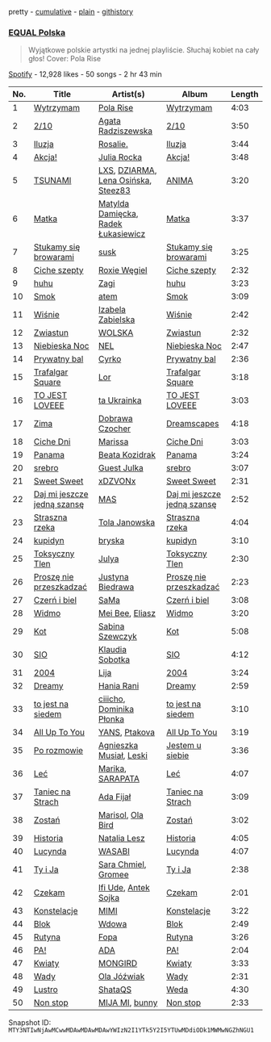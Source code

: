 pretty - [cumulative](/playlists/cumulative/37i9dQZF1DWWsiJMaq2jt5.md) - [plain](/playlists/plain/37i9dQZF1DWWsiJMaq2jt5) - [githistory](https://github.githistory.xyz/mackorone/spotify-playlist-archive/blob/main/playlists/plain/37i9dQZF1DWWsiJMaq2jt5)

### [EQUAL Polska](https://open.spotify.com/playlist/37i9dQZF1DWWsiJMaq2jt5)

> Wyjątkowe polskie artystki na jednej playliście\. Słuchaj kobiet na cały głos! Cover: Pola Rise

[Spotify](https://open.spotify.com/user/spotify) - 12,928 likes - 50 songs - 2 hr 43 min

| No. | Title | Artist(s) | Album | Length |
|---|---|---|---|---|
| 1 | [Wytrzymam](https://open.spotify.com/track/1cbgaTsV1q6qZ3sfhIVHxh) | [Pola Rise](https://open.spotify.com/artist/3MTuYlKV6qbJXPLh7kmf4B) | [Wytrzymam](https://open.spotify.com/album/2NKBpcoWvoqam8c3JlBUYf) | 4:03 |
| 2 | [2/10](https://open.spotify.com/track/5GyjN34ERWoiTbNDEje48C) | [Agata Radziszewska](https://open.spotify.com/artist/4mUA3fiuOqVdoejnwftkkA) | [2/10](https://open.spotify.com/album/1WHuYkVgYBm2yh5EbYzyq6) | 3:50 |
| 3 | [Iluzja](https://open.spotify.com/track/1Qjr2Ji7PuXzHBcO0yizp5) | [Rosalie.](https://open.spotify.com/artist/65RQbLHJIWPfWwxYJ5a5BZ) | [Iluzja](https://open.spotify.com/album/4Z2ZEPwhjwSA5dmHacUqv2) | 3:44 |
| 4 | [Akcja!](https://open.spotify.com/track/4FgOMN7ycLrrUI1pcq74o5) | [Julia Rocka](https://open.spotify.com/artist/3KK1cO0sCWl01U14rS7wwN) | [Akcja!](https://open.spotify.com/album/6gEZmRwFFW7BKBH2CuwYLC) | 3:48 |
| 5 | [TSUNAMI](https://open.spotify.com/track/1XoTLw5trpVPKceGpwZGKD) | [LXS](https://open.spotify.com/artist/39ntQHPPpohXYJgfVR1hnb), [DZIARMA](https://open.spotify.com/artist/6LwJ1zgqEFyIwXzDD44Qsn), [Lena Osińska](https://open.spotify.com/artist/09RpYorkkdJXHtsFSHHWR0), [Steez83](https://open.spotify.com/artist/4g7qv7lHOtGfUio9BMBE1u) | [ANIMA](https://open.spotify.com/album/6X1bKZKpv7IV9RbY9GVBzG) | 3:20 |
| 6 | [Matka](https://open.spotify.com/track/2EGG7pwYinIj6hSAwAwGkN) | [Matylda Damięcka](https://open.spotify.com/artist/6oJbbHi7Jqa8LQYzhE4wmi), [Radek Łukasiewicz](https://open.spotify.com/artist/1dDVE9rqZARiwmJpnuVECt) | [Matka](https://open.spotify.com/album/1ARarN6xLAkiY3Dkk5An8Q) | 3:37 |
| 7 | [Stukamy się browarami](https://open.spotify.com/track/4BxOstnrSY1OmAguUtpljj) | [susk](https://open.spotify.com/artist/0b2xjUWoDTDaDbr4fNqGtc) | [Stukamy się browarami](https://open.spotify.com/album/2VLLvagKSj1zD2Bok6F32w) | 3:25 |
| 8 | [Ciche szepty](https://open.spotify.com/track/78YX9wyB7kXsgBuvPjnp6P) | [Roxie Węgiel](https://open.spotify.com/artist/6Lf4vAUaFUR2jAsybC7cGV) | [Ciche szepty](https://open.spotify.com/album/4gjTgaRtOrUCws8g7NjRRo) | 2:32 |
| 9 | [huhu](https://open.spotify.com/track/2aRqN6v7RPJua9dD1AtTZW) | [Zagi](https://open.spotify.com/artist/2fLOBc2u4ihUBpfqumia4k) | [huhu](https://open.spotify.com/album/5q0rBezqAutM8kWoeZWPNC) | 3:23 |
| 10 | [Smok](https://open.spotify.com/track/36kHJt3Wvm1gMdbhstU5zD) | [atem](https://open.spotify.com/artist/2WdpNeH1gL5a2udTuOAwZk) | [Smok](https://open.spotify.com/album/4PxcGuMuHVrFsKhkC8epBI) | 3:09 |
| 11 | [Wiśnie](https://open.spotify.com/track/0frZIsYPQzYsbPZ2owz3yp) | [Izabela Zabielska](https://open.spotify.com/artist/04HwAPYr2hTMLjDVrpewQZ) | [Wiśnie](https://open.spotify.com/album/36r8s1qS0kWuyJ75mTCPhG) | 2:42 |
| 12 | [Zwiastun](https://open.spotify.com/track/7s0yBOhhH1JklcrkxE7dX9) | [WOLSKA](https://open.spotify.com/artist/6W535X9Sk4zYwdMeXQ8LwM) | [Zwiastun](https://open.spotify.com/album/4A9eX6wytzLwFFs6PHnqsb) | 2:32 |
| 13 | [Niebieska Noc](https://open.spotify.com/track/5urPVqVx8tb3mUY8m9MLAo) | [NEL](https://open.spotify.com/artist/3gC2pjwYVTQdMuHUucgODF) | [Niebieska Noc](https://open.spotify.com/album/1DyTAOv7dXCE2WuawmUzVh) | 2:47 |
| 14 | [Prywatny bal](https://open.spotify.com/track/2VYT8yaxvwXyRvAWZqM7Ws) | [Cyrko](https://open.spotify.com/artist/5CbbOjtGnLPHyQj6ml7WLL) | [Prywatny bal](https://open.spotify.com/album/2ADRJFVJslXpQQ6tjbq3UJ) | 2:36 |
| 15 | [Trafalgar Square](https://open.spotify.com/track/0G7sgwebRLCuOblxku3TyG) | [Lor](https://open.spotify.com/artist/0TwM0vzeyhAMTegVdIq8rx) | [Trafalgar Square](https://open.spotify.com/album/0emuZcahsEM2AVDueZ3Gdl) | 3:18 |
| 16 | [TO JEST LOVEEE](https://open.spotify.com/track/44zqk0oN098y0hUTfwlyoR) | [ta Ukrainka](https://open.spotify.com/artist/5kH7ZateqBrrUv6u6snhnp) | [TO JEST LOVEEE](https://open.spotify.com/album/5IwKdshK24jeKOHzqbDueg) | 3:03 |
| 17 | [Zima](https://open.spotify.com/track/642zqDakl1ffk9M3vjYzWe) | [Dobrawa Czocher](https://open.spotify.com/artist/7A5EBB4tls8HDFroU2Cm5p) | [Dreamscapes](https://open.spotify.com/album/5s3d1Fzwn0DTupeNktBJOF) | 4:18 |
| 18 | [Ciche Dni](https://open.spotify.com/track/3tRwIV2mOrh67QVVpZ26vW) | [Marissa](https://open.spotify.com/artist/7lRC2ICJeiCyz2wSU6BVkH) | [Ciche Dni](https://open.spotify.com/album/46niKxhrL48xktldiaVjzK) | 3:03 |
| 19 | [Panama](https://open.spotify.com/track/6Yl5whej8wENzF1JV4ByLp) | [Beata Kozidrak](https://open.spotify.com/artist/0GF5CJ7nKXsMTiWHK4ZQJN) | [Panama](https://open.spotify.com/album/6CMIMyui4djDdGt13QCVUa) | 3:24 |
| 20 | [srebro](https://open.spotify.com/track/7FrXOj7vBUxp0YeKIbpE64) | [Guest Julka](https://open.spotify.com/artist/7nmNPZucUmo9x6Mh5llOoZ) | [srebro](https://open.spotify.com/album/2NUT7pzqONdts5Rb5fL6ru) | 3:07 |
| 21 | [Sweet Sweet](https://open.spotify.com/track/6GMKSAc1546d4mMen2UHd3) | [xDZVONx](https://open.spotify.com/artist/0EVHp9A1Qu3JIkeiOaHRW0) | [Sweet Sweet](https://open.spotify.com/album/17kfWL3qV8fIZWmAQexElT) | 2:31 |
| 22 | [Daj mi jeszcze jedną szansę](https://open.spotify.com/track/3VHXHfcl9ovXKzfycuZr1k) | [MAS](https://open.spotify.com/artist/7nMyiwlK2JwXR9FXBrOiuH) | [Daj mi jeszcze jedną szansę](https://open.spotify.com/album/7gWLqkWIShjmmRj4VsT1ro) | 2:52 |
| 23 | [Straszna rzeka](https://open.spotify.com/track/47vWCQVuFW7jJhDBrdkRAj) | [Tola Janowska](https://open.spotify.com/artist/6gMYeSQfyPW9z5aZVQhdue) | [Straszna rzeka](https://open.spotify.com/album/766mfpNiiHBYjdeLf0WTZQ) | 4:04 |
| 24 | [kupidyn](https://open.spotify.com/track/7JEDEJ25oJPbJmABXzaTaJ) | [bryska](https://open.spotify.com/artist/5I8Y0U8doFLVCsSY88v4Vh) | [kupidyn](https://open.spotify.com/album/02ljwr87vPGedYrAcpEy5O) | 3:10 |
| 25 | [Toksyczny Tlen](https://open.spotify.com/track/1rfGLLrPlcG4LEolSrt65K) | [Julya](https://open.spotify.com/artist/3HLw79MyKKNt74t4hn3XgT) | [Toksyczny Tlen](https://open.spotify.com/album/5TlLxs6Y8qEEvjJ5SFVhkL) | 2:30 |
| 26 | [Proszę nie przeszkadzać](https://open.spotify.com/track/0RJzWKKXC7aqUa8lDbfCNC) | [Justyna Biedrawa](https://open.spotify.com/artist/2jonFoAFilDQI0GmJJu3qE) | [Proszę nie przeszkadzać](https://open.spotify.com/album/4tYXkvSawGIj0LsqjbHK28) | 2:23 |
| 27 | [Czerń i biel](https://open.spotify.com/track/0r4rLVHcgSjnxWMNKLpyZP) | [SaMa](https://open.spotify.com/artist/4xEYSiX0oZb4EkmDnu60Tt) | [Czerń i biel](https://open.spotify.com/album/1OsGI9lz0WpH8NGcgNk8IX) | 3:08 |
| 28 | [Widmo](https://open.spotify.com/track/0lCc8YWXUU5oOUmohNWdWp) | [Mei Bee](https://open.spotify.com/artist/6MYxeBePETj6Ojx2O5BQhY), [Eliasz](https://open.spotify.com/artist/0bNmFy67aoMIMMcMMCJNo8) | [Widmo](https://open.spotify.com/album/0IaNssUh3gSspk485gXpEO) | 3:20 |
| 29 | [Kot](https://open.spotify.com/track/3ScoINc19mmcsRag6I9N6K) | [Sabina Szewczyk](https://open.spotify.com/artist/1Ofkj69uBttIicwL9skzh6) | [Kot](https://open.spotify.com/album/0xvjyuNAeuIvulXyVSDYRd) | 5:08 |
| 30 | [SIO](https://open.spotify.com/track/5VYkzBvyOK78OHe4pwGCia) | [Klaudia Sobotka](https://open.spotify.com/artist/4izxlflj4RQhhmWAGhyGFJ) | [SIO](https://open.spotify.com/album/0FGFJkwtMNGR3Ns5MsCup7) | 4:12 |
| 31 | [2004](https://open.spotify.com/track/3I7QOxtiWiduQUkGOBeUKI) | [Lija](https://open.spotify.com/artist/46Ke0Gji5QAaMGvsTgBEj5) | [2004](https://open.spotify.com/album/6jTUVhweAogfrJYrEYTab2) | 3:24 |
| 32 | [Dreamy](https://open.spotify.com/track/4tqAHq4q1M9m9AOhaWqNKn) | [Hania Rani](https://open.spotify.com/artist/14YzutUdMwS9yTnI0IFBaD) | [Dreamy](https://open.spotify.com/album/0H4NNpH58lgHaM7k8oDQze) | 2:59 |
| 33 | [to jest na siedem](https://open.spotify.com/track/3CypRYP4zMNw0zc2tekeH5) | [ciiicho](https://open.spotify.com/artist/0rQ5OCXcg33fZtgN6hv76Z), [Dominika Płonka](https://open.spotify.com/artist/7CyMpvAC2CTnxaZVFh9aO8) | [to jest na siedem](https://open.spotify.com/album/1MIyezUufoXOWY5AFjMCWF) | 3:10 |
| 34 | [All Up To You](https://open.spotify.com/track/1EXrEpWQgWZ9j588qLtdLN) | [YANS](https://open.spotify.com/artist/3AvJo0giaMteQ4nwSQDGRM), [Ptakova](https://open.spotify.com/artist/6qHcB06FV47cRkAt5QbVwk) | [All Up To You](https://open.spotify.com/album/2jHvzyDtx3zyziU2nM7g46) | 3:19 |
| 35 | [Po rozmowie](https://open.spotify.com/track/35lDFhwE4wXcIESHIjQ8ei) | [Agnieszka Musiał](https://open.spotify.com/artist/4uOBCZk1MpMzmpOnAtN8qc), [Leski](https://open.spotify.com/artist/5mo8dMBdWypyKgz3SQ0EEu) | [Jestem u siebie](https://open.spotify.com/album/12FJ6h8TAhNaAafpB5l2aW) | 3:36 |
| 36 | [Leć](https://open.spotify.com/track/6xe353Itb594mhrt9mr8LX) | [Marika](https://open.spotify.com/artist/35vsCsMdgbOroCgADBadfR), [SARAPATA](https://open.spotify.com/artist/741NSWjklXU4lbII8PyWP8) | [Leć](https://open.spotify.com/album/72jZp0o9orMShAbnP0M3Q6) | 4:07 |
| 37 | [Taniec na Strach](https://open.spotify.com/track/003I6BfuzTaPfenPqy818s) | [Ada Fijał](https://open.spotify.com/artist/1z0HV5O0Xhe0shXzcmS1xr) | [Taniec na Strach](https://open.spotify.com/album/5uSW0DYB64tGuxuG0QNCDO) | 3:09 |
| 38 | [Zostań](https://open.spotify.com/track/4bddoB0gTxMAYjyR3pfZzn) | [Marisol](https://open.spotify.com/artist/5oBe3ZLAxyhcl6w05EnZfF), [Ola Bird](https://open.spotify.com/artist/3Zp731uRE5DetTNcJjcLO6) | [Zostań](https://open.spotify.com/album/4ywiVhmvy98SWXPZ4OHQxc) | 3:02 |
| 39 | [Historia](https://open.spotify.com/track/2XpJ3njGbqrJHWYzpvjwEh) | [Natalia Lesz](https://open.spotify.com/artist/3MDEKBsgb6XSMdYHAK4Vdr) | [Historia](https://open.spotify.com/album/6BgXhyYZhy9ss70dT6JtS8) | 4:05 |
| 40 | [Lucynda](https://open.spotify.com/track/6NWcMpCZHt8V6du2R8GvT7) | [WASABI](https://open.spotify.com/artist/1QxIlFrNIgR1H1p2d3ML6t) | [Lucynda](https://open.spotify.com/album/71pjaDh4yFeUdRkqs3N5Gs) | 4:07 |
| 41 | [Ty i Ja](https://open.spotify.com/track/6mJWCC7VmyiLOXIyy2U6b0) | [Sara Chmiel](https://open.spotify.com/artist/57HF3clFmobnP0FmKb4leY), [Gromee](https://open.spotify.com/artist/2oRTLExi1ct74cVtfAwfhV) | [Ty i Ja](https://open.spotify.com/album/6gfiuHAHE0m6K0tDL4zCKR) | 2:38 |
| 42 | [Czekam](https://open.spotify.com/track/2bTbymJoXM3y00zpWTJz1t) | [Ifi Ude](https://open.spotify.com/artist/5zSuf2Vd2XFJdF3I4nADbJ), [Antek Sojka](https://open.spotify.com/artist/2wklUU4qT3E6sAVBeDtJvv) | [Czekam](https://open.spotify.com/album/4JLHzURy7m3kH1Cr3UmajT) | 2:01 |
| 43 | [Konstelacje](https://open.spotify.com/track/4LVpjT3EDnFXGGXH6ljEQR) | [MIMI](https://open.spotify.com/artist/5hZttgvVUUv4Y77OrTqeI6) | [Konstelacje](https://open.spotify.com/album/3IIop88UOfAbMlyjvqS7dB) | 3:22 |
| 44 | [Blok](https://open.spotify.com/track/6f1JRqBsD2S6OQvhA9Q4Lm) | [Wdowa](https://open.spotify.com/artist/6m7Sh5eBXT5Y1dprnuuqWR) | [Blok](https://open.spotify.com/album/1cpsPqlk1MDCDuXjs4QUHM) | 2:49 |
| 45 | [Rutyna](https://open.spotify.com/track/6Rcwb6pVDR4ouZHLFAbMsA) | [Fopa](https://open.spotify.com/artist/5Edowoquba49G4O836lrzc) | [Rutyna](https://open.spotify.com/album/4RpkaRUvbiZKokIMn3kp7n) | 3:26 |
| 46 | [PA!](https://open.spotify.com/track/3VIz8SgzZnnEFYeHKOgrXs) | [ADA](https://open.spotify.com/artist/2sIIvIqFL7ZW55qPJ4pVnM) | [PA!](https://open.spotify.com/album/07xXUuzWXaL8KhI5P45kxd) | 2:04 |
| 47 | [Kwiaty](https://open.spotify.com/track/2cRBk9xoW42lVNXNhjJoLp) | [MONGIRD](https://open.spotify.com/artist/41sW1tNUQ6QgKOonv2sIez) | [Kwiaty](https://open.spotify.com/album/2mweMKNAwgMaYoOCfatHIW) | 3:33 |
| 48 | [Wady](https://open.spotify.com/track/66mohTth8vL7TUt59cuoqB) | [Ola Jóźwiak](https://open.spotify.com/artist/3l5tFMwAfvYLXoR24W8kan) | [Wady](https://open.spotify.com/album/5zpslzDDfb7VtI9qhkRpt5) | 2:31 |
| 49 | [Lustro](https://open.spotify.com/track/7BhSVPtItIjLFbN6I5Yn9u) | [ShataQS](https://open.spotify.com/artist/5xlqfXGTn6kq5lRVh3bRN4) | [Weda](https://open.spotify.com/album/5sTIxSkQ7Ukr80g5Er0Ytn) | 4:30 |
| 50 | [Non stop](https://open.spotify.com/track/2uKFGUNechJSwHCiAjYpLk) | [MIJA MI](https://open.spotify.com/artist/04WYT3P4yQ8aC9Hbz9sCKx), [bunny](https://open.spotify.com/artist/1mGiUyxEsL9GDehRXf6kJC) | [Non stop](https://open.spotify.com/album/12zb2m3vpL5NiLGWyybQkh) | 2:33 |

Snapshot ID: `MTY3NTIwNjAwMCwwMDAwMDAwMDAwYWIzN2I1YTk5Y2I5YTUwMDdiODk1MWMwNGZhNGU1`
